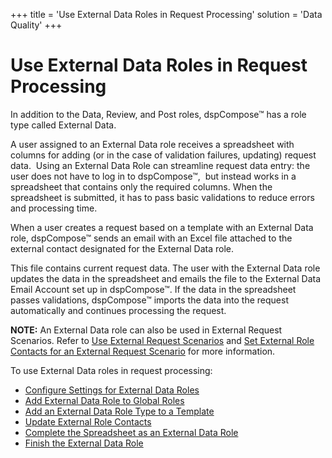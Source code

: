 +++
title = 'Use External Data Roles in Request Processing'
solution = 'Data Quality'
+++

# Use External Data Roles in Request Processing

In addition to the Data, Review, and Post roles, dspCompose™ has a role
type called External Data.

A user assigned to an External Data role receives a spreadsheet with
columns for adding (or in the case of validation failures, updating)
request data.<span> </span> Using an External Data Role can streamline
request data entry: the user does not have to log in to dspCompose™,
<span> </span>but instead works in a spreadsheet that contains only the
required columns. When the spreadsheet is submitted, it has to pass
basic validations to reduce errors and processing time.

When a user creates a request based on a template with an External Data
role, dspCompose™ sends an email with an Excel file attached to the
external contact designated for the External Data role.

This file contains current request data. The user with the External Data
role updates the data in the spreadsheet and emails the file to the
External Data Email Account set up in dspCompose™. If the data in the
spreadsheet passes validations, dspCompose™ imports the data into the
request automatically and continues processing the request.

**NOTE:** An External Data role can also be used in External Request
Scenarios. Refer to [Use External Request
Scenarios](Use_External_Request_Scenarios) and [Set External Role
Contacts for an External Request
Scenario](Set_External_Role_Contacts) for more information.

To use External Data roles in request processing:

  - [Configure Settings for External Data
    Roles](Configure_Settings_for_External_Data_Roles)
  - [Add External Data Role to Global
    Roles](Add_External_Data_Role_to_Global_Roles)
  - [Add an External Data Role Type to a
    Template](Add_an_External_Data_Role_to_Template)
  - [Update External Role Contacts](Update_External_Role_Contacts)
  - [Complete the Spreadsheet as an External Data
    Role](Complete_the_Spreadsheet_as_as_External_Data_Role)
  - [Finish the External Data Role](Finish_the_External_Data_Role)
